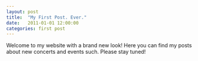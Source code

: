 ```yaml
---
layout: post
title:  "My First Post. Ever."
date:   2011-01-01 12:00:00
categories: first post
---
```

Welcome to my website with a brand new look! Here you can find my posts about new concerts and events such. Please stay tuned!

